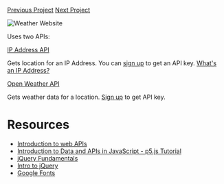 [Previous Project](../6-javascript-part-three)
[Next Project](../8-apis-spotify)

![Weather Website](weather.png)

Uses two APIs:

[IP Address API](https://ipinfo.io)

Gets location for an IP Address. You can [sign up](https://ipinfo.io/signup) to get an API key.
[What's an IP Address?](https://www.dailydot.com/debug/what-is-an-ip-address/)


[Open Weather API](https://openweathermap.org/api)

Gets weather data for a location. [Sign up](https://openweathermap.org/appid) to get API key.

# Resources

- [Introduction to web APIs](https://developer.mozilla.org/en-US/docs/Learn/JavaScript/Client-side_web_APIs/Introduction)
- [Introduction to Data and APIs in JavaScript - p5.js Tutorial](https://www.youtube.com/watch?v=rJaXOFfwGVw)
- [jQuery Fundamentals](http://jqfundamentals.com/)
- [Intro to jQuery](https://www.digitalocean.com/community/tutorials/an-introduction-to-jquery)
- [Google Fonts](https://developers.google.com/fonts/)
